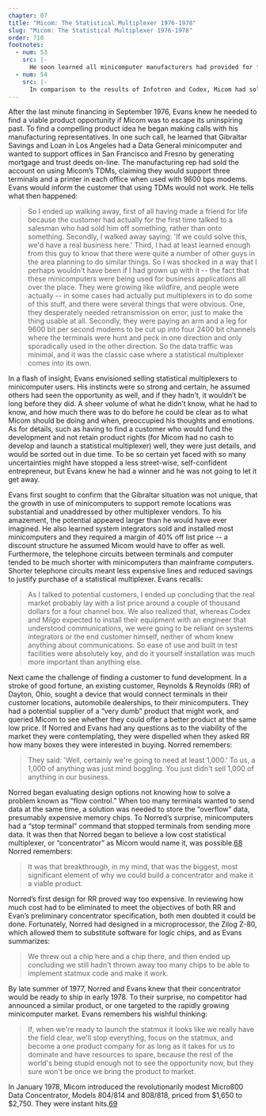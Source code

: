```yaml
---
chapter: 07
title: "Micom: The Statistical Multiplexer 1976-1978"
slug: "Micom: The Statistical Multiplexer 1976-1978"
order: 710
footnotes:
  - num: 53
    src: |-
      He soon learned all minicomputer manufacturers had provided for flow control: Hewlett Packard called it X-On X-Off control, Data General, data terminal ready, etc.
  - num: 54
    src: |- 
      In comparison to the results of Infotron and Codex, Micom had sold 3,000 units.
---
```


After the last minute financing in September 1976, Evans knew he needed to find a viable product opportunity if Micom was to escape its uninspiring past. To find a compelling product idea he began making calls with his manufacturing representatives. In one such call, he learned that Gibraltar Savings and Loan in Los Angeles had a Data General minicomputer and wanted to support offices in San Francisco and Fresno by generating mortgage and trust deeds on-line. The manufacturing rep had sold the account on using Micom’s TDMs, claiming they would support three terminals and a printer in each office when used with 9600 bps modems. Evans would inform the customer that using TDMs would not work. He tells what then happened:

>So I ended up walking away, first of all having made a friend for life because the customer had actually for the first time talked to a salesman who had sold him off something, rather than onto something. Secondly, I walked away saying:  'If we could solve this, we'd have a real business here.' Third, I had at least learned enough from this guy to know that there were quite a number of other guys in the area planning to do similar things. So I was shocked in a way that I perhaps wouldn't have been if I had grown up with it -- the fact that these minicomputers were being used for business applications all over the place. They were growing like wildfire, and people were actually -- in some cases had actually put multiplexers in to do some of this stuff, and there were several things that were obvious. One, they desperately needed retransmission on error, just to make the thing usable at all. Secondly, they were paying an arm and a leg for 9600 bit per second modems to be cut up into four 2400 bit channels where the terminals were hunt and peck in one direction and only sporadically used in the other direction. So the data traffic was minimal, and it was the classic case where a statistical multiplexer comes into its own.

In a flash of insight, Evans envisioned selling statistical multiplexers to minicomputer users. His instincts were so strong and certain, he assumed others had seen the opportunity as well, and if they hadn’t, it wouldn’t be long before they did. A sheer volume of what he didn’t know, what he had to know, and how much there was to do before he could be clear as to what Micom should be doing and when, preoccupied his thoughts and emotions. As for details, such as having to find a customer who would fund the development and not retain product rights (for Micom had no cash to develop and launch a statistical multiplexer) well, they were just details, and would be sorted out in due time. To be so certain yet faced with so many uncertainties might have stopped a less street-wise, self-confident entrepreneur, but Evans knew he had a winner and he was not going to let it get away.

Evans first sought to confirm that the Gibraltar situation was not unique, that the growth in use of minicomputers to support remote locations was substantial and unaddressed by other multiplexer vendors. To his amazement, the potential appeared larger than he would have ever imagined. He also learned system integrators sold and installed most minicomputers and they required a margin of 40% off list price -- a discount structure he assumed Micom would have to offer as well. Furthermore, the telephone circuits between terminals and computer tended to be much shorter with minicomputers than mainframe computers. Shorter telephone circuits meant less expensive lines and reduced savings to justify purchase of a statistical multiplexer. Evans recalls:

>As I talked to potential customers, I ended up concluding that the real market probably lay with a list price around a couple of thousand dollars for a four channel box. We also realized that, whereas Codex and Milgo expected to install their equipment with an engineer that understood communications, we were going to be reliant on systems integrators or the end customer himself, neither of whom knew anything about communications.  So ease of use and built in test facilities were absolutely key, and do it yourself installation was much more important than anything else.

Next came the challenge of finding a customer to fund development. In a stroke of good fortune, an existing customer, Reynolds & Reynolds (RR) of Dayton, Ohio, sought a device that would connect terminals in their customer locations, automobile dealerships, to their minicomputers. They had a potential supplier of a “very dumb” product that might work, and queried Micom to see whether they could offer a better product at the same low price. If Norred and Evans had any questions as to the viability of the market they were contemplating, they were dispelled when they asked RR how many boxes they were interested in buying. Norred remembers:

>They said:  'Well, certainly we're going to need at least 1,000.' To us, a 1,000 of anything was just mind boggling. You just didn't sell 1,000 of anything in our business.

Norred began evaluating design options not knowing how to solve a problem known as “flow control.” When too many terminals wanted to send data at the same time, a solution was needed to store the “overflow” data, presumably expensive memory chips. To Norred’s surprise, minicomputers had a “stop terminal” command that stopped terminals from sending more data. It was then that Norred began to believe a low cost statistical multiplexer, or “concentrator” as Micom would name it, was possible.<a name="fnloc68" href="#fn68">68</a> Norred remembers:

>It was that breakthrough, in my mind, that was the biggest, most significant element of why we could build a concentrator and make it a viable product.

Norred’s first design for RR proved way too expensive. In reviewing how much cost had to be eliminated to meet the objectives of both RR and Evan’s preliminary concentrator specification, both men doubted it could be done. Fortunately, Norred had designed in a microprocessor, the Zilog Z-80, which allowed them to substitute software for logic chips, and as Evans summarizes:

>We threw out a chip here and a chip there, and then ended up concluding we still hadn't thrown away too many chips to be able to implement statmux code and make it work.

By late summer of 1977, Norred and Evans knew that their concentrator would be ready to ship in early 1978. To their surprise, no competitor had announced a similar product, or one targeted to the rapidly growing minicomputer market. Evans remembers his wishful thinking:

>If, when we're ready to launch the statmux it looks like we really have the field clear, we'll stop everything, focus on the statmux, and become a one product company for as long as it takes for us to dominate and have resources to spare, because the rest of the world's being stupid enough not to see the opportunity now, but they sure won't be once we bring the product to market.

In January 1978, Micom introduced the revolutionarily modest Micro800 Data Concentrator, Models 804/814 and 808/818, priced from $1,650 to $2,750. They were instant hits.<a name="fnloc69" href="#fn69">69</a>
